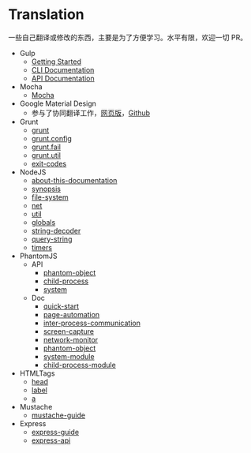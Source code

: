 # Translation

一些自己翻译或修改的东西，主要是为了方便学习。水平有限，欢迎一切 PR。

* Gulp
    * [Getting Started](https://github.com/poppinlp/Lranslation/blob/master/gulp/getting-started.md)
    * [CLI Documentation](https://github.com/poppinlp/Lranslation/blob/master/gulp/CLI.md)
    * [API Documentation](https://github.com/poppinlp/Lranslation/blob/master/gulp/API.md)
* Mocha
    * [Mocha](https://mochacn.github.io/)
* Google Material Design
    * 参与了协同翻译工作，[网页版](http://design.1sters.com/)，[Github](https://github.com/1sters/material_design_zh)
* Grunt
    * [grunt](https://github.com/poppinlp/Lranslation/blob/master/grunt/api/grunt.md)
    * [grunt.config](https://github.com/poppinlp/Lranslation/blob/master/grunt/api/grunt.config.md)
    * [grunt.fail](https://github.com/poppinlp/Lranslation/blob/master/grunt/api/grunt.fail.md)
    * [grunt.util](https://github.com/poppinlp/Lranslation/blob/master/grunt/api/grunt.util.md)
    * [exit-codes](https://github.com/poppinlp/Lranslation/blob/master/grunt/api/exit-codes.md)
* NodeJS
    * [about-this-documentation](https://github.com/poppinlp/Lranslation/blob/master/nodejs/about-this-documentation.md)
    * [synopsis](https://github.com/poppinlp/Lranslation/blob/master/nodejs/synopsis.md)
    * [file-system](https://github.com/poppinlp/Lranslation/blob/master/nodejs/file-system.md)
    * [net](https://github.com/poppinlp/Lranslation/blob/master/nodejs/net.md)
    * [util](https://github.com/poppinlp/Lranslation/blob/master/nodejs/util.md)
    * [globals](https://github.com/poppinlp/Lranslation/blob/master/nodejs/globals.md)
    * [string-decoder](https://github.com/poppinlp/Lranslation/blob/master/nodejs/string-decoder.md)
    * [query-string](https://github.com/poppinlp/Lranslation/blob/master/nodejs/query-string.md)
    * [timers](https://github.com/poppinlp/Lranslation/blob/master/nodejs/timers.md)
* PhantomJS
    * API
        * [phantom-object](https://github.com/poppinlp/Lranslation/blob/master/phantomJS/api/phantom-object.md)
        * [child-process](https://github.com/poppinlp/Lranslation/blob/master/phantomJS/api/child-process.md)
        * [system](https://github.com/poppinlp/Lranslation/blob/master/phantomJS/api/system.md)
    * Doc
        * [quick-start](https://github.com/poppinlp/Lranslation/blob/master/phantomJS/doc/quick-start.md)
        * [page-automation](https://github.com/poppinlp/Lranslation/blob/master/phantomJS/doc/page-automation.md)
        * [inter-process-communication](https://github.com/poppinlp/Lranslation/blob/master/phantomJS/doc/inter-process-communication.md)
        * [screen-capture](https://github.com/poppinlp/Lranslation/blob/master/phantomJS/doc/screen-capture.md)
        * [network-monitor](https://github.com/poppinlp/Lranslation/blob/master/phantomJS/doc/network-monitor.md)
        * [phantom-object](https://github.com/poppinlp/Lranslation/blob/master/phantomJS/doc/phantom-object.md)
        * [system-module](https://github.com/poppinlp/Lranslation/blob/master/phantomJS/doc/system.md)
        * [child-process-module](https://github.com/poppinlp/Lranslation/blob/master/phantomJS/doc/child-process.md)
* HTMLTags
    * [head](https://github.com/poppinlp/Lranslation/blob/master/HTMLTags/head.md)
    * [label](https://github.com/poppinlp/Lranslation/blob/master/HTMLTags/label.md)
    * [a](https://github.com/poppinlp/Lranslation/blob/master/HTMLTags/a.md)
* Mustache
    * [mustache-guide](https://github.com/poppinlp/Lranslation/blob/master/mustache/mustache-guide.md)
* Express
    * [express-guide](https://github.com/poppinlp/Lranslation/blob/master/express/express-guide.md)
    * [express-api](https://github.com/poppinlp/Lranslation/blob/master/express/express-api.md)
